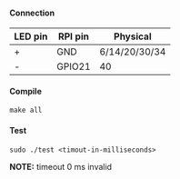 #### Connection

|LED pin | RPI pin  |    Physical   |
|--------|----------|---------------|
| +      |  GND     | 6/14/20/30/34 |
| -      |  GPIO21  |     40        |


#### Compile

```
make all
```

#### Test

```
sudo ./test <timout-in-milliseconds>
```

**NOTE:** timeout 0 ms invalid

